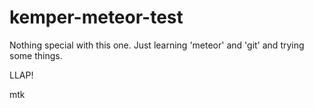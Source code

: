 kemper-meteor-test
==================
Nothing special with this one. Just learning 'meteor' and 'git' and trying some things.

LLAP!

mtk